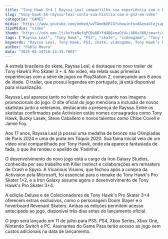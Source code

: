 ```yaml
---
title: "Tony Hawk 3+4 | Rayssa Leal compartilha sua experiência com o PS2 em novo vídeo"
slug: "tony-hawk-34-rayssa-leal-conta-sua-histria-com-o-ps2-em-vdeo"
categoria: "GAMES"
midia: "https://www.youtube.com/embed/wVTAmdbOH74?showinfo=0&enablejsapi=1"
tipoMidia: "video"
thumb: "https://cdn.ome.lt/huYseNefqPCBwABYfd4B6vmaOY4=/480x360/smart/extras/conteudos/Captura_de_tela_2025-04-14_143154.png"
tags: ["Rayssa Leal", "Tony Hawk", "PS2", "skate", "videogame", "Tony Hawk’s Pro Skater 3 + 4"]
keywords: "Rayssa Leal, Tony Hawk, PS2, skate, videogame, Tony Hawk’s Pro Skater 3 + 4"
author: "Pablo Moura"
data: "2025-04-14T18:14:35.700Z"
---
```


A estrela brasileira do skate, Rayssa Leal, é destaque no novo trailer de Tony Hawk’s Pro Skater 3 + 4. No vídeo, ela relata suas primeiras experiências com a série de jogos no PlayStation 2, começando aos 6 anos de idade. O trailer, que possui legendas em português, já está disponível para visualização.

Rayssa Leal aparece tanto no trailer de anúncio quanto nas imagens promocionais do jogo. O site oficial do jogo menciona a inclusão de novos skatistas junto a veteranos, destacando a presença de Rayssa. Entre os skatistas confirmados pela Activision estão nomes consagrados como Tony Hawk, Bucky Lasek, Steve Caballero e novos talentos como Chloe Covell e Jamie Foy.

Aos 17 anos, Rayssa Leal já possui uma medalha de bronze nas Olimpíadas de Paris 2024 e uma de prata em Tóquio 2020. Sua fama inicial veio de um vídeo viral compartilhado por Tony Hawk, onde ela aparece fantasiada de fada, o que lhe rendeu o apelido de 'Fadinha'.

O desenvolvimento do novo jogo está a cargo da Iron Galaxy Studios, conhecida por seu trabalho em Killer Instinct e colaborações em remasters de Crash e Spyro. A Vicarious Visions, que fechou após a compra da Activision pela Microsoft, foi essencial para o remake de Tony Hawk's Pro Skater 1+2, e a Iron Galaxy assume agora o desenvolvimento de Tony Hawk's Pro Skater 3+4.

A edição Deluxe e de Colecionadores de Tony Hawk's Pro Skater 3+4 oferecem extras exclusivos, como o personagem Doom Slayer e o hoverboard Revenant Skaters. Ambas as edições permitem acesso antecipado ao jogo, disponível três dias antes do lançamento oficial.

O jogo será lançado em 11 de julho para PS5, PS4, Xbox Series, Xbox One, Nintendo Switch e PC. Assinantes do Game Pass terão acesso ao jogo sem custos adicionais na data de lançamento.